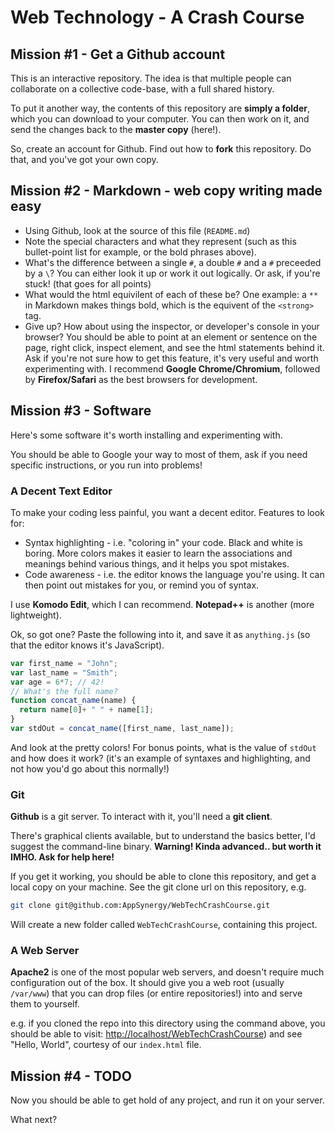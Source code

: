 
# Web Technology - A Crash Course

## Mission \#1 - Get a Github account

This is an interactive repository. The idea is that multiple people can collaborate on a collective code-base, with a full shared history.

To put it another way, the contents of this repository are **simply a folder**, which you can download to your computer. You can then work on it, and send the changes back to the **master copy** (here!).

So, create an account for Github. Find out how to **fork** this repository. Do that, and you've got your own copy.

## Mission \#2 - Markdown - web copy writing made easy

- Using Github, look at the source of this file (`README.md`)
- Note the special characters and what they represent (such as this bullet-point list for example, or the bold phrases above).
- What's the difference between a single `#`, a double `#` and a `#` preceeded by a `\`? You can either look it up or work it out logically. Or ask, if you're stuck! (that goes for all points)
- What would the html equivilent of each of these be? One example: a `**` in Markdown makes things bold, which is the equivent of the `<strong>` tag.
- Give up? How about using the inspector, or developer's console in your browser? You should be able to point at an element or sentence on the page, right click, inspect element, and see the html statements behind it. Ask if you're not sure how to get this feature, it's very useful and worth experimenting with. I recommend **Google Chrome/Chromium**, followed by **Firefox/Safari** as the best browsers for development.

## Mission \#3 - Software

Here's some software it's worth installing and experimenting with.

You should be able to Google your way to most of them, ask if you need specific instructions, or you run into problems!

### A Decent Text Editor

To make your coding less painful, you want a decent editor. Features to look for:

- Syntax highlighting - i.e. "coloring in" your code. Black and white is boring. More colors makes it easier to learn the associations and meanings behind various things, and it helps you spot mistakes.
- Code awareness - i.e. the editor knows the language you're using. It can then point out mistakes for you, or remind you of syntax.

I use **Komodo Edit**, which I can recommend. **Notepad++** is another (more lightweight). 

Ok, so got one?  Paste the following into it, and save it as `anything.js` (so that the editor knows it's JavaScript).

```js
var first_name = "John";
var last_name = "Smith";
var age = 6*7; // 42!
// What's the full name?
function concat_name(name) {
  return name[0]+ " " + name[1];
}
var stdOut = concat_name([first_name, last_name]);
```

And look at the pretty colors! For bonus points, what is the value of `stdOut` and how does it work? (it's an example of syntaxes and highlighting, and not how you'd go about this normally!)

### Git

**Github** is a git server. To interact with it, you'll need a **git client**.

There's graphical clients available, but to understand the basics better, I'd suggest the command-line binary. **Warning! Kinda advanced.. but worth it IMHO. Ask for help here!**

If you get it working, you should be able to clone this repository, and get a local copy on your machine. See the git clone url on this repository, e.g.

```bash
git clone git@github.com:AppSynergy/WebTechCrashCourse.git
```

Will create a new folder called `WebTechCrashCourse`, containing this project.

### A Web Server

**Apache2** is one of the most popular web servers, and doesn't require much configuration out of the box. It should give you a web root (usually `/var/www`) that you can drop files (or entire repositories!) into and serve them to yourself.

e.g. if you cloned the repo into this directory using the command above, you should be able to visit: [http://localhost/WebTechCrashCourse](http://localhost/WebTechCrashCourse)) and see "Hello, World", courtesy of our `index.html` file.

## Mission \#4 - TODO

Now you should be able to get hold of any project, and run it on your server.

What next?